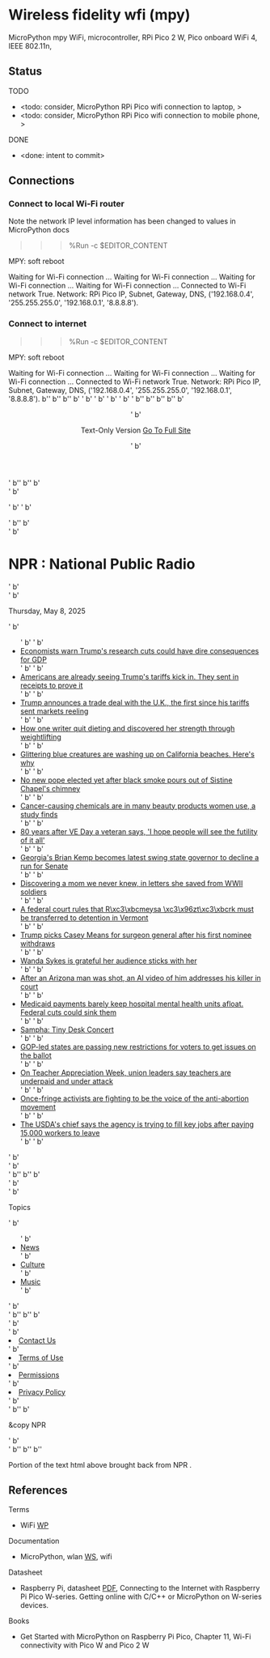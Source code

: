 # Wireless fidelity wfi (mpy)

MicroPython mpy WiFi, microcontroller, RPi Pico 2 W, Pico onboard WiFi 4, IEEE 802.11n, 

## Status

TODO
* <todo: consider, MicroPython RPi Pico wifi connection to laptop, >
* <todo: consider, MicroPython RPi Pico wifi connection to mobile phone, >

DONE
* <done: intent to commit>

## Connections

### Connect to local Wi-Fi router

Note the network IP level information has been changed to values in MicroPython docs

>>> %Run -c $EDITOR_CONTENT

MPY: soft reboot

Waiting for Wi-Fi connection ...
Waiting for Wi-Fi connection ...
Waiting for Wi-Fi connection ...
Waiting for Wi-Fi connection ...
Connected to Wi-Fi network True. 
Network: RPi Pico IP, Subnet, Gateway, DNS, ('192.168.0.4', '255.255.255.0', '192.168.0.1', '8.8.8.8'). 

### Connect to internet

>>> %Run -c $EDITOR_CONTENT

MPY: soft reboot

Waiting for Wi-Fi connection ...
Waiting for Wi-Fi connection ...
Waiting for Wi-Fi connection ...
Connected to Wi-Fi network True. 
Network: RPi Pico IP, Subnet, Gateway, DNS, ('192.168.0.4', '255.255.255.0', '192.168.0.1', '8.8.8.8'). 
b'<!DOCTYPE html>'
b'<html lang="en">'
b'<head>'
b'    <title>NPR : National Public Radio</title>'
b'    <meta http-equiv="Content-Type" content="text/html;charset=utf-8">'
b'    <meta name="viewport" content="width=device-width">'
b'    <link id="favicon" rel="shortcut icon" type="image/png" href="">'
b'    <style>'
b'        body {'
b'    display: block;'
b'    padding: 0px 20px;'
b'    max-width: 550px;'
b'    margin: 0 auto;'
b'    font-family: -apple-system, BlinkMacSystemFont, "Segoe UI", Roboto, Helvetica, Arial, sans-serif, "Apple Color Emoji", "Segoe UI Emoji", "Segoe UI Symbol";'
b'}'
b''
b'.full-version-link {'
b'    margin-left: 15px;'
b'}'
b''
b'.slug-line {'
b'    font-size: 1.1rem;'
b'    margin-bottom: 15px;'
b'}'
b''
b'.hr-line {'
b'    position: relative;'
b'    height: 4px;'
b'}'
b''
b'.hr-line:after {'
b'    background: linear-gradient(to right, #e60000 0%, #e60000 33.33%, #000000 33.33%, #000000 66.66%, #3366CC 66.66%);'
b'    position: absolute;'
b"    content: '';"
b'    height: 4px;'
b'    right: 0;'
b'    left: 0;'
b'    top: 0;'
b'}'
b''
b'hr.gray {'
b'    border: .5px solid gray;'
b'}'
b''
b'.story-title {'
b'    line-height: 2rem;'
b'    font-size: 1.5rem;'
b'    margin: 0;'
b'}'
b''
b'.topic-heading {'
b'    line-height: 2rem;'
b'    font-size: 1.5rem;'
b'}'
b''
b'.topic-container>ul {'
b'    padding: 0;'
b'    line-height: 1.4rem;'
b'}'
b''
b'.topic-container li {'
b'    display: block;'
b'    padding-bottom: 15px;'
b'}'
b''
b'.topic-container {'
b'    margin-top: 20px;'
b'}'
b''
b'.topic-date {'
b'    margin: 20px 0;'
b'    font-style: italic;'
b'}'
b''
b'.paragraphs-container {'
b'    line-height: 1.5rem;'
b'}'
b''
b'.button:link,'
b'.button:visited {'
b'    background-color: white;'
b'    color: black;'
b'    border: 2px solid black;'
b'    padding: 4px 8px;'
b'    text-align: center;'
b'    text-decoration: none;'
b'    display: inline-block;'
b'}'
b''
b'.button:hover,'
b'.button:active {'
b'    background-color: black;'
b'    color: white;'
b'}'
b''
b'.lower-nav-container {'
b'    margin-top: 40px;'
b'}'
b''
b'.lower-nav-container li {'
b'    margin-left: 0;'
b'    display: inline;'
b'    padding-right: 20px;'
b'}'
b''
b'h6 {'
b'  text-transform: uppercase;'
b'}'
b''
b'    </style>'
b'</head>'
b''
b''
b'<body>'
b'<header>'
b'  <p>Text-Only Version <a class="full-version-link button" href="https://www.npr.org/">Go To Full Site</a></p>'
b'</header>'
b''
b''
b'<main>'
b'  <p>'
b'    '
b'  </p>'
b''
b'  <div class="topic-container">'
b'    <h1 class="topic-heading">NPR : National Public Radio</h1>'
b'    <div class="hr-line"></div>'
b'    <p class="topic-date">Thursday, May 8, 2025</p>'
b'    <ul>'
b'      '
b'        <li><a class="topic-title" href="/nx-s1-5383918">Economists warn Trump\'s research cuts could have dire consequences for GDP</a></li>'
b'      '
b'        <li><a class="topic-title" href="/g-s1-64816">Americans are already seeing Trump\'s tariffs kick in. They sent in receipts to prove it</a></li>'
b'      '
b'        <li><a class="topic-title" href="/nx-s1-5389973">Trump announces a trade deal with the U.K., the first since his tariffs sent markets reeling</a></li>'
b'      '
b'        <li><a class="topic-title" href="/nx-s1-5377615">How one writer quit dieting and discovered her strength through weightlifting</a></li>'
b'      '
b'        <li><a class="topic-title" href="/nx-s1-5387739">Glittering blue creatures are washing up on California beaches. Here\'s why</a></li>'
b'      '
b'        <li><a class="topic-title" href="/nx-s1-5390452">No new pope elected yet after black smoke pours out of Sistine Chapel\'s chimney</a></li>'
b'      '
b'        <li><a class="topic-title" href="/nx-s1-5389925">Cancer-causing chemicals are in many beauty products women use, a study finds</a></li>'
b'      '
b'        <li><a class="topic-title" href="/nx-s1-5389747">80 years after VE Day a veteran says, \'I hope people will see the futility of it all\'</a></li>'
b'      '
b'        <li><a class="topic-title" href="/nx-s1-5387659">Georgia\'s Brian Kemp becomes latest swing state governor to decline a run for Senate</a></li>'
b'      '
b'        <li><a class="topic-title" href="/nx-s1-5371628">Discovering a mom we never knew, in letters she saved from WWII soldiers</a></li>'
b'      '
b'        <li><a class="topic-title" href="/g-s1-64726">A federal court rules that R\xc3\xbcmeysa \xc3\x96zt\xc3\xbcrk must be transferred to detention in Vermont</a></li>'
b'      '
b'        <li><a class="topic-title" href="/nx-s1-5389962">Trump picks Casey Means for surgeon general after his first nominee withdraws</a></li>'
b'      '
b'        <li><a class="topic-title" href="/nx-s1-5389907">Wanda Sykes is grateful her audience sticks with her</a></li>'
b'      '
b'        <li><a class="topic-title" href="/g-s1-64640">After an Arizona man was shot, an AI video of him addresses his killer in court</a></li>'
b'      '
b'        <li><a class="topic-title" href="/nx-s1-5389885">Medicaid payments barely keep hospital mental health units afloat. Federal cuts could sink them</a></li>'
b'      '
b'        <li><a class="topic-title" href="/1234569831">Sampha: Tiny Desk Concert</a></li>'
b'      '
b'        <li><a class="topic-title" href="/nx-s1-5382445">GOP-led states are passing new restrictions for voters to get issues on the ballot</a></li>'
b'      '
b'        <li><a class="topic-title" href="/nx-s1-5388994">On Teacher Appreciation Week, union leaders say teachers are underpaid and under attack</a></li>'
b'      '
b'        <li><a class="topic-title" href="/nx-s1-5388480">Once-fringe activists are fighting to be the voice of the anti-abortion movement</a></li>'
b'      '
b'        <li><a class="topic-title" href="/nx-s1-5389922">The USDA\'s chief says the agency is trying to fill key jobs after paying 15,000 workers to leave</a></li>'
b'      '
b'    </ul>'
b'  </div>'
b'</main>'
b''
b''
b'<div class="hr-line"></div>'
b'<nav>'
b'<p>Topics</p>'
b'<ul>'
b'    <li><a href="/1001">News</a></li>'
b'    <li><a href="/1008">Culture</a></li>'
b'    <li><a href="/1039">Music</a></li>'
b'</ul>'
b'</nav>'
b''
b''
b'<footer>'
b'  <nav class="lower-nav-container">'
b'    <li><a href="/614470770">Contact Us</a></li>'
b'    <li><a href="/179876898">Terms of Use</a></li>'
b'    <li><a href="/179881519">Permissions</a></li>'
b'    <li><a href="/179878450">Privacy Policy</a></li>'
b'  </nav>'
b''
b'  <p>&copy NPR</p>'
b'</footer>'
b''
b'</body>'
b'</html>'

Portion of the text html above brought back from NPR .

## References

Terms
* WiFi [WP](https://en.wikipedia.org/wiki/Wi-Fi)

Documentation
* MicroPython, wlan [WS](https://docs.micropython.org/en/latest/rp2/quickref.html#wlan), wifi

Datasheet
* Raspberry Pi, datasheet [PDF](https://datasheets.raspberrypi.com/picow/connecting-to-the-internet-with-pico-w.pdf), Connecting to the Internet with Raspberry Pi Pico W-series. Getting online with C/C++ or MicroPython on W-series devices.

Books
* Get Started with MicroPython on Raspberry Pi Pico, Chapter 11, Wi-Fi connectivity with Pico W and Pico 2 W